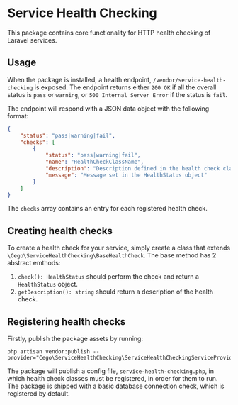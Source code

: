 # Service Health Checking
This package contains core functionality for HTTP health checking of Laravel services.

## Usage
When the package is installed, a health endpoint, `/vendor/service-health-checking` is exposed. The endpoint
returns either `200 OK` if all the overall status is `pass` or `warning`, or `500 Internal Server Error` if the status
is `fail`.

The endpoint will respond with a JSON data object with the following format:
```json
{
    "status": "pass|warning|fail",
    "checks": [
        {
            "status": "pass|warning|fail",
            "name": "HealthCheckClassName",
            "description": "Description defined in the health check class",
            "message": "Message set in the HealthStatus object"
        }
    ]
}
```
The `checks` array contains an entry for each registered health check.

## Creating health checks
To create a health check for your service, simply create a class that extends
`\Cego\ServiceHealthChecking\BaseHealthCheck`. The base method has 2 abstract emthods:
1. `check(): HealthStatus` should perform the check and return a `HealthStatus` object.
2. `getDescription(): string` should return a description of the health check.

## Registering health checks
Firstly, publish the package assets by running:
```
php artisan vendor:publish --provider="Cego\ServiceHealthChecking\ServiceHealthCheckingServiceProvider"
```
The package will publish a config file, `service-health-checking.php`, in which health check classes must be 
registered, in order for them to run. The package is shipped with a basic database connection check, which is registered 
by default.
